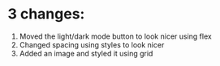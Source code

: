 # 3 changes:
  1. Moved the light/dark mode button to look nicer using flex
  2. Changed spacing using styles to look nicer
  3. Added an image and styled it using grid
